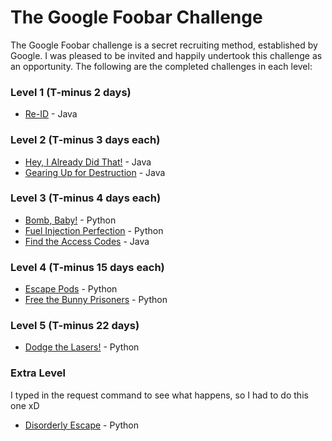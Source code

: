 # The Google Foobar Challenge

The Google Foobar challenge is a secret recruiting method, established by Google. I was pleased to be invited and happily undertook this challenge as an opportunity. The following are the completed challenges in each level:

### Level 1 (T-minus 2 days)
- [Re-ID](https://github.com/hamza-mughees/Google-foo.bar/tree/master/Java%20Solutions/Re-ID) - Java

### Level 2 (T-minus 3 days each)
- [Hey, I Already Did That!](https://github.com/hamza-mughees/Google-foo.bar/tree/master/Java%20Solutions/Hey%2C%20I%20Already%20Did%20That!) - Java
- [Gearing Up for Destruction](https://github.com/hamza-mughees/Google-foo.bar/tree/master/Java%20Solutions/Gearing%20Up%20for%20Destruction) - Java

### Level 3 (T-minus 4 days each)
- [Bomb, Baby!](https://github.com/hamza-mughees/Google-foo.bar/tree/master/Python%20Solutions/Bomb%2C%20Baby!) - Python
- [Fuel Injection Perfection](https://github.com/hamza-mughees/Google-foo.bar/tree/master/Python%20Solutions/Fuel%20Injection%20Perfection) - Python
- [Find the Access Codes](https://github.com/hamza-mughees/Google-foo.bar/tree/master/Java%20Solutions/Find%20the%20Access%20Codes) - Java

### Level 4 (T-minus 15 days each)
- [Escape Pods](https://github.com/hamza-mughees/Google-foo.bar/tree/master/Python%20Solutions/Escape%20Pods) - Python
- [Free the Bunny Prisoners](https://github.com/hamza-mughees/Google-foo.bar/tree/master/Python%20Solutions/Free%20the%20Bunny%20Prisoners) - Python

### Level 5 (T-minus 22 days)
- [Dodge the Lasers!](https://github.com/hamza-mughees/Google-foo.bar/tree/master/Python%20Solutions/Dodge%20the%20Lasers!) - Python

### Extra Level
I typed in the request command to see what happens, so I had to do this one xD
- [Disorderly Escape](https://github.com/hamza-mughees/Google-foo.bar/tree/master/Python%20Solutions/Disorderly%20Escape) - Python
